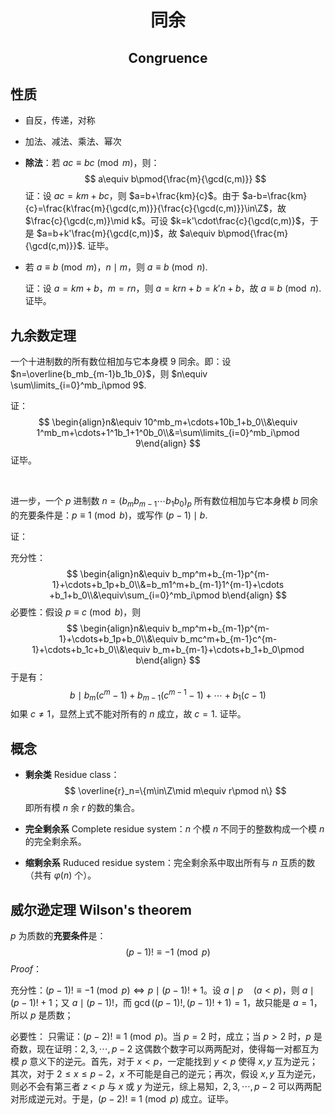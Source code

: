 <h1 style="text-align: center"> 同余 </h1>

<h2 style="text-align: center"> Congruence </h2>



## 性质

- 自反，传递，对称

- 加法、减法、乘法、幂次

- **除法**：若 $ac\equiv bc\pmod m$，则：
  $$
  a\equiv b\pmod{\frac{m}{\gcd(c,m)}}
  $$
  证：设 $ac=km+bc$，则 $a=b+\frac{km}{c}$。由于 $a-b=\frac{km}{c}=\frac{k\frac{m}{\gcd(c,m)}}{\frac{c}{\gcd(c,m)}}\in\Z$，故 $\frac{c}{\gcd(c,m)}\mid k$。可设 $k=k'\cdot\frac{c}{\gcd(c,m)}$，于是 $a=b+k'\frac{m}{\gcd(c,m)}$，故 $a\equiv b\pmod{\frac{m}{\gcd(c,m)}}$. 证毕。

- 若 $a\equiv b\pmod m$，$n\mid m$，则 $a\equiv b\pmod n$. 

  证：设 $a=km+b$，$m=rn$，则 $a=krn+b=k'n+b$，故 $a\equiv b\pmod n$. 证毕。



## 九余数定理

一个十进制数的所有数位相加与它本身模 $9$ 同余。即：设 $n=\overline{b_mb_{m-1}b_1b_0}$，则 $n\equiv \sum\limits_{i=0}^mb_i\pmod 9$. 

证：
$$
\begin{align}n&\equiv 10^mb_m+\cdots+10b_1+b_0\\&\equiv 1^mb_m+\cdots+1^1b_1+1^0b_0\\&=\sum\limits_{i=0}^mb_i\pmod 9\end{align}
$$
证毕。

<br>

进一步，一个 $p$ 进制数 $n={(b_mb_{m-1}\cdots b_1b_0)}_p$ 所有数位相加与它本身模 $b$ 同余的充要条件是：$p\equiv1\pmod b$，或写作 $(p-1)\mid b$. 

证：

充分性：
$$
\begin{align}n&\equiv b_mp^m+b_{m-1}p^{m-1}+\cdots+b_1p+b_0\\&=b_m1^m+b_{m-1}1^{m-1}+\cdots +b_1+b_0\\&\equiv\sum_{i=0}^mb_i\pmod b\end{align}
$$
必要性：假设 $p\equiv c\pmod b$，则
$$
\begin{align}n&\equiv b_mp^m+b_{m-1}p^{m-1}+\cdots+b_1p+b_0\\&\equiv b_mc^m+b_{m-1}c^{m-1}+\cdots+b_1c+b_0\\&\equiv b_m+b_{m-1}+\cdots+b_1+b_0\pmod b\end{align}
$$
于是有：
$$
b\mid b_m(c^m-1)+b_{m-1}(c^{m-1}-1)+\cdots+b_1(c-1)
$$
如果 $c\neq 1$，显然上式不能对所有的 $n$ 成立，故 $c=1$. 证毕。



## 概念

- **剩余类** $\text{Residue class}$：
  $$
  \overline{r}_n=\{m\in\Z\mid m\equiv r\pmod n\}
  $$
  即所有模 $n$ 余 $r$ 的数的集合。

- **完全剩余系** $\text{Complete residue system}$：$n$ 个模 $n$ 不同于的整数构成一个模 $n$ 的完全剩余系。

- **缩剩余系** $\text{Ruduced residue system}$：完全剩余系中取出所有与 $n$ 互质的数（共有 $\varphi(n)$ 个）。



## 威尔逊定理 Wilson's theorem

$p$ 为质数的**充要条件**是：
$$
(p-1)!\equiv -1\pmod p
$$
*Proof*：

充分性：$(p-1)!\equiv -1\pmod p\iff p\mid(p-1)!+1$。设 $a\mid p\quad(a<p)$，则 $a\mid (p-1)!+1$；又 $a\mid (p-1)!$，而 $\gcd((p-1)!,(p-1)!+1)=1$，故只能是 $a=1$，所以 $p$ 是质数；

必要性： 只需证：$(p-2)!\equiv1\pmod p$。当 $p=2$ 时，成立；当 $p>2$ 时，$p$ 是奇数，现在证明：$2,3,\cdots,p-2$ 这偶数个数字可以两两配对，使得每一对都互为模 $p$ 意义下的逆元。首先，对于 $x<p$，一定能找到 $y<p$ 使得 $x,y$ 互为逆元；其次，对于 $2\leqslant x\leqslant p-2$，$x$ 不可能是自己的逆元；再次，假设 $x,y$ 互为逆元，则必不会有第三者 $z<p$ 与 $x$ 或 $y$ 为逆元，综上易知，$2,3,\cdots,p-2$ 可以两两配对形成逆元对。于是，$(p-2)!\equiv 1\pmod p$ 成立。证毕。


